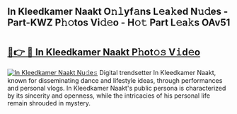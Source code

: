 ## In Kleedkamer Naakt O𝚗𝚕yf𝚊ns L𝚎a𝚔ed N𝚞𝚍es - Part-KWZ P𝚑𝚘tos Vi𝚍𝚎o - H𝚘𝚝 Part L𝚎a𝚔s OAv51

# <h2><a href="http://kfd8i5.oniu.top/?m=In+Kleedkamer+Naakt">🔗👉 🔴 In Kleedkamer Naakt P𝚑ot𝚘𝚜 V𝚒d𝚎o</a></h2>

[![In Kleedkamer Naakt Nu𝚍e𝚜](https://i.imgur.com/0qMVB7G.gif)](http://kfd8i5.oniu.top/?m=In+Kleedkamer+Naakt)
Digital trendsetter In Kleedkamer Naakt, known for disseminating dance and lifestyle ideas, through performances and personal vlogs. In Kleedkamer Naakt's public persona is characterized by its sincerity and openness, while the intricacies of his personal life remain shrouded in mystery.  
